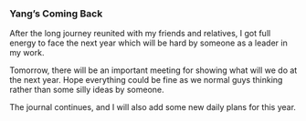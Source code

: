 ### Yang’s Coming Back
After the long journey reunited with my friends and relatives, I got full energy to face the next year which will be hard by someone as a leader in my work.

Tomorrow, there will be an important meeting for showing what will we do at the next year. Hope everything could be fine as we normal guys thinking rather than some silly ideas by someone.

The journal continues, and I will also add some new daily plans for this year.
